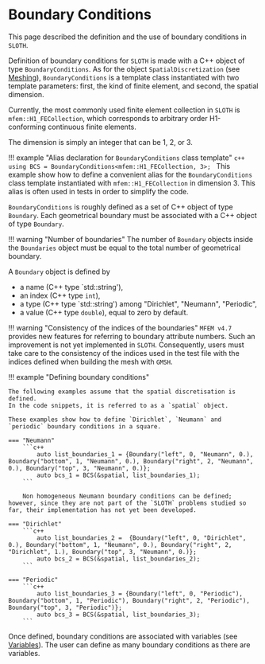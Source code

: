 # Boundary Conditions
This page described the definition and the use of boundary conditions in `SLOTH`.

Definition of boundary conditions for `SLOTH` is made with a C++ object of type `BoundaryConditions`. As for the object `SpatialDiscretization` (see [Meshing](../Meshing/index.md)), `BoundaryConditions` is a template class instantiated with two template parameters: first, the kind of finite element, and second, the spatial dimension. 

Currently, the most commonly used finite element collection in `SLOTH` is `mfem::H1_FECollection`, which corresponds to arbitrary order H1-conforming continuous finite elements.

The dimension is simply an integer that can be 1, 2, or 3.

!!! example "Alias declaration for `BoundaryConditions` class template"
    ```c++
    using BCS = BoundaryConditions<mfem::H1_FECollection, 3>;
    ```
    This example show how to define a convenient alias for the `BoundaryConditions` class template instantiated with `mfem::H1_FECollection` in dimension 3. This alias is often used in tests in order to simplify the code.

`BoundaryConditions` is roughly defined as a set of C++ object of type `Boundary`. 
Each geometrical boundary must be associated with a C++ object of type `Boundary`.

!!! warning "Number of boundaries"
    The number of `Boundary` objects inside the `Boundaries` object must be equal to the total number of geometrical boundary. 

A `Boundary` object is defined by

- a name (C++ type `std::string'),
- an index (C++ type `int`),
- a type (C++ type `std::string') among "Dirichlet", "Neumann", "Periodic",
- a value (C++ type `double`), equal to zero by default.

!!! warning "Consistency of the indices of the boundaries"
    `MFEM v4.7` provides new features for referring to boundary attribute numbers. Such an improvement is not yet implemented in `SLOTH`. Consequently, users must take care to the consistency of the indices used in the test file with the indices defined when building the mesh with `GMSH`.

!!! example "Defining boundary conditions"
    
    The following examples assume that the spatial discretisation is defined. 
    In the code snippets, it is referred to as a `spatial` object.

    These examples show how to define `Dirichlet`, `Neumann` and `periodic` boundary conditions in a square.

    === "Neumann"
        ```c++
            auto list_boundaries_1 = {Boundary("left", 0, "Neumann", 0.), Boundary("bottom", 1, "Neumann", 0.), Boundary("right", 2, "Neumann", 0.), Boundary("top", 3, "Neumann", 0.)};
            auto bcs_1 = BCS(&spatial, list_boundaries_1);
        ```  

        Non homogeneous Neumann boundary conditions can be defined; however, since they are not part of the `SLOTH` problems studied so far, their implementation has not yet been developed.          

    === "Dirichlet"
        ```c++
            auto list_boundaries_2 =  {Boundary("left", 0, "Dirichlet", 0.), Boundary("bottom", 1, "Neumann", 0.), Boundary("right", 2, "Dirichlet", 1.), Boundary("top", 3, "Neumann", 0.)};
            auto bcs_2 = BCS(&spatial, list_boundaries_2);
        ```

    === "Periodic"
        ```c++
            auto list_boundaries_3 = {Boundary("left", 0, "Periodic"), Boundary("bottom", 1, "Periodic"), Boundary("right", 2, "Periodic"), Boundary("top", 3, "Periodic")};
            auto bcs_3 = BCS(&spatial, list_boundaries_3);
        ```

Once defined, boundary conditions are associated with variables (see [Variables](../../Variables/index.md)). 
The user can define as many boundary conditions as there are variables.